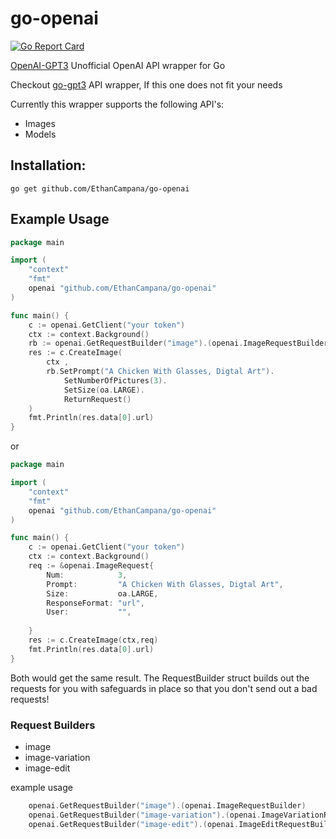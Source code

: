 # go-openai
[![Go Report Card](https://goreportcard.com/badge/github.com/EthanCampana/go-openai)](https://goreportcard.com/report/github.com/EthanCampana/go-openai) 

[OpenAI-GPT3](https://beta.openai.com/) Unofficial OpenAI API wrapper for Go

Checkout [go-gpt3](https://github.com/sashabaranov/go-gpt3)  API wrapper, If this one does not fit your needs


Currently this wrapper supports the following API's:
- Images
- Models


## Installation:
```
go get github.com/EthanCampana/go-openai 
```

## Example Usage
```go
package main

import (
	"context"
	"fmt"
	openai "github.com/EthanCampana/go-openai"
)

func main() {
	c := openai.GetClient("your token")
	ctx := context.Background()
    rb := openai.GetRequestBuilder("image").(openai.ImageRequestBuilder)
    res := c.CreateImage(
        ctx ,
        rb.SetPrompt("A Chicken With Glasses, Digtal Art").
            SetNumberOfPictures(3).
            SetSize(oa.LARGE).
            ReturnRequest()
    )
    fmt.Println(res.data[0].url)
}
```
or
```go
package main

import (
	"context"
	"fmt"
	openai "github.com/EthanCampana/go-openai"
)

func main() {
	c := openai.GetClient("your token")
	ctx := context.Background()
    req := &openai.ImageRequest{
        Num:            3,
        Prompt:         "A Chicken With Glasses, Digtal Art",
        Size:           oa.LARGE,
        ResponseFormat: "url",
        User:           "",
        
    }
    res := c.CreateImage(ctx,req)
    fmt.Println(res.data[0].url)
}
```

Both would get the same result. The RequestBuilder struct builds out the requests for you with safeguards in place so that you don't send out a bad requests!

### Request Builders
- image
- image-variation
- image-edit

example usage
```go
    openai.GetRequestBuilder("image").(openai.ImageRequestBuilder)
    openai.GetRequestBuilder("image-variation").(openai.ImageVariationRequestBuilder)
    openai.GetRequestBuilder("image-edit").(openai.ImageEditRequestBuilder)
```
